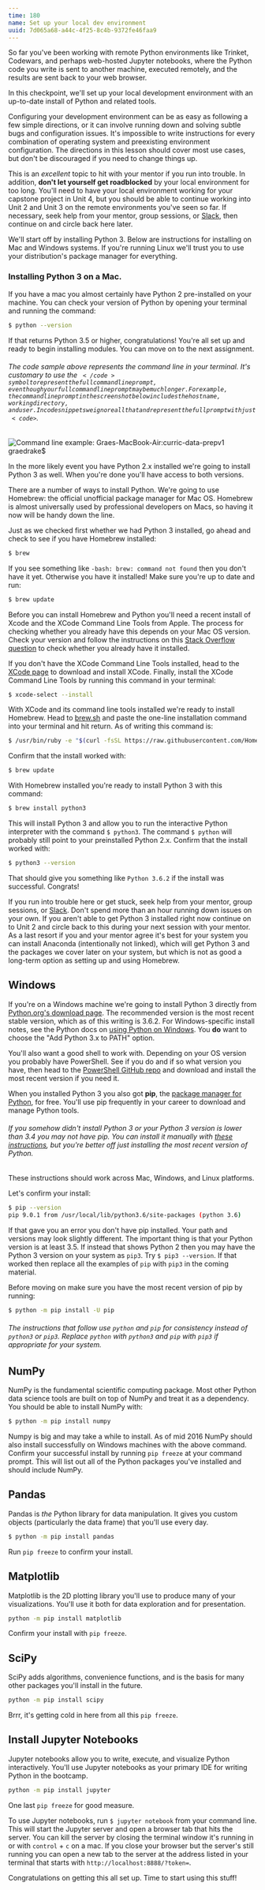 ```yaml
---
time: 180
name: Set up your local dev environment
uuid: 7d065a68-a44c-4f25-8c4b-9372fe46faa9
---
```


So far you've been working with remote Python environments like Trinket, Codewars, and perhaps web-hosted Jupyter notebooks, where the Python code you write is sent to another machine, executed remotely, and the results are sent back to your web browser.

In this checkpoint, we'll set up your local development environment with an up-to-date install of Python and related tools.

Configuring your development environment can be as easy as following a few simple directions, or it can involve running down and solving subtle bugs and configuration issues. It's impossible to write instructions for every combination of operating system and preexisting environment configuration. The directions in this lesson should cover most use cases, but don't be discouraged if you need to change things up.

This is an _excellent_ topic to hit with your mentor if you run into trouble. In addition, **don't let yourself get roadblocked** by your local environment for too long. You'll need to have your local environment working for your capstone project in Unit 4, but you should be able to continue working into Unit 2 and Unit 3 on the remote environments you've seen so far. If necessary, seek help from your mentor, group sessions, or [Slack](https://thinkful.slack.com/messages/data-science/), then continue on and circle back here later.

We'll start off by installing Python 3. Below are instructions for installing on Mac and Windows systems. If you're running Linux we'll trust you to use your distribution's package manager for everything.

### Installing Python 3 on a Mac.

If you have a mac you almost certainly have Python 2 pre-installed on your machine. You can check your version of Python by opening your terminal and running the command:

```sh
$ python --version
```

If that returns Python 3.5 or higher, congratulations! You're all set up and ready to begin installing modules. You can move on to the next assignment.

###### The code sample above represents the command line in your terminal. It's customary to use the <code>$</code> symbol to represent the full command line prompt, even though your full command line prompt may be much longer. For example, the command line prompt in the screenshot below includes the host name, working directory, and user. In code snippets we ignore all that and represent the full prompt with just <code>$</code>.

![Command line example: Graes-MacBook-Air:curric-data-prepv1 graedrake$](command-line-example.png)

In the more likely event you have Python 2.x installed we're going to install Python 3 as well. When you're done you'll have access to both versions.

There are a number of ways to install Python. We're going to use Homebrew: the official unofficial package manager for Mac OS. Homebrew is almost universally used by professional developers on Macs, so having it now will be handy down the line.

Just as we checked first whether we had Python 3 installed, go ahead and check to see if you have Homebrew installed:

```sh
$ brew
```
If you see something like `-bash: brew: command not found` then you don't have it yet. Otherwise you have it installed! Make sure you're up to date and run:

```sh
$ brew update
```

Before you can install Homebrew and Python you'll need a recent install of Xcode and the XCode Command Line Tools from Apple. The process for checking whether you already have this depends on your Mac OS version. Check your version and follow the instructions on this [Stack Overflow question](http://stackoverflow.com/questions/15371925/how-to-check-if-command-line-tools-is-installed) to check whether you already have it installed.

If you don't have the XCode Command Line Tools installed, head to the [XCode page](https://developer.apple.com/xcode/) to download and install XCode. Finally, install the XCode Command Line Tools by running this command in your terminal:

```sh
$ xcode-select --install
```

With XCode and its command line tools installed we're ready to install Homebrew. Head to [brew.sh](http://brew.sh/) and paste the one-line installation command into your terminal and hit return. As of writing this command is:

```sh
$ /usr/bin/ruby -e "$(curl -fsSL https://raw.githubusercontent.com/Homebrew/install/master/install)"
```

Confirm that the install worked with:

```sh
$ brew update
```

With Homebrew installed you're ready to install Python 3 with this command:

```sh
$ brew install python3
```

This will install Python 3 and allow you to run the interactive Python interpreter with the command `$ python3`. The command `$ python` will probably still point to your preinstalled Python 2.x. Confirm that the install worked with:

```sh
$ python3 --version
```

That should give you something like `Python 3.6.2` if the install was successful. Congrats!

If you run into trouble here or get stuck, seek help from your mentor, group sessions, or [Slack](https://thinkful.slack.com/messages/data-science/). Don't spend more than an hour running down issues on your own. If you aren't able to get Python 3 installed right now continue on to Unit 2 and circle back to this during your next session with your mentor. As a last resort if you and your mentor agree it's best for your system you can install Anaconda (intentionally not linked), which will get Python 3 and the packages we cover later on your system, but which is not as good a long-term option as setting up and using Homebrew.

## Windows

If you're on a Windows machine we're going to install Python 3 directly from [Python.org's download page](https://www.python.org/downloads/). The recommended version is the most recent stable version, which as of this writing is 3.6.2. For Windows-specific install notes, see the Python docs on [using Python on Windows](https://docs.python.org/3/using/windows.html). You **do** want to choose the "Add Python 3.x to PATH" option.

You'll also want a good shell to work with. Depending on your OS version you probably have PowerShell. See if you do and if so what version you have, then head to the [PowerShell GitHub repo](https://github.com/PowerShell/PowerShell#-powershell) and download and install the most recent version if you need it.


When you installed Python 3 you also got **pip**, the [package manager for Python](https://en.wikipedia.org/wiki/Pip_%28package_manager%29), for free. You'll use pip frequently in your career to download and manage Python tools.

###### If you somehow didn't install Python 3 or your Python 3 version is lower than 3.4 you may not have pip. You can install it manually with <a href="http://stackoverflow.com/a/12476379">these instructions</a>, but you're better off just installing the most recent version of Python.

These instructions should work across Mac, Windows, and Linux platforms.

Let's confirm your install:

```sh
$ pip --version
pip 9.0.1 from /usr/local/lib/python3.6/site-packages (python 3.6)
```

If that gave you an error you don't have pip installed. Your path and versions may look slightly different. The important thing is that your Python version is at least 3.5. If instead that shows Python 2 then you may have the Python 3 version on your system as `pip3`. Try `$ pip3 --version`. If that worked then replace all the examples of `pip` with `pip3` in the coming material.

Before moving on make sure you have the most recent version of pip by running:

```sh
$ python -m pip install -U pip
```

###### The instructions that follow use <code>python</code> and <code>pip</code> for consistency instead of <code>python3</code> or <code>pip3</code>. Replace <code>python</code> with <code>python3</code> and <code>pip</code> with <code>pip3</code> if appropriate for your system.

## NumPy

NumPy is the fundamental scientific computing package. Most other Python data science tools are built on top of NumPy and treat it as a dependency. You should be able to install NumPy with:

```sh
$ python -m pip install numpy
```

Numpy is big and may take a while to install. As of mid 2016 NumPy should also install successfully on Windows machines with the above command. Confirm your successful install by running `pip freeze` at your command prompt. This will list out all of the Python packages you've installed and should include NumPy.


## Pandas

Pandas is _the_ Python library for data manipulation. It gives you custom objects (particularly the data frame) that you'll use every day.

```sh
$ python -m pip install pandas
```

Run `pip freeze` to confirm your install.


## Matplotlib

Matplotlib is the 2D plotting library you'll use to produce many of your visualizations. You'll use it both for data exploration and for presentation.

```sh
python -m pip install matplotlib
```

Confirm your install with `pip freeze`.


## SciPy

SciPy adds algorithms, convenience functions, and is the basis for many other packages you'll install in the future.

```sh
python -m pip install scipy
```

Brrr, it's getting cold in here from all this `pip freeze`.


## Install Jupyter Notebooks

Jupyter notebooks allow you to write, execute, and visualize Python interactively. You'll use Jupyter notebooks as your primary IDE for writing Python in the bootcamp.

```sh
python -m pip install jupyter
```

One last `pip freeze` for good measure.

To use Jupyter notebooks, run `$ jupyter notebook` from your command line. This will start the Jupyter server and open a browser tab that hits the server. You can kill the server by closing the terminal window it's running in or with `control` + `c` on a mac. If you close your browser but the server's still running you can open a new tab to the server at the address listed in your terminal that starts with `http://localhost:8888/?token=`.

Congratulations on getting this all set up. Time to start using this stuff!


<jupyter height="1000" notebook-name="1.7.3_jupyter_notebooks" course-code="DATA-201-PREP" />
